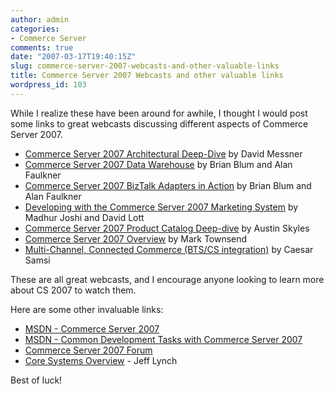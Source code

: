 ```yaml
---
author: admin
categories:
- Commerce Server
comments: true
date: "2007-03-17T19:40:15Z"
slug: commerce-server-2007-webcasts-and-other-valuable-links
title: Commerce Server 2007 Webcasts and other valuable links
wordpress_id: 103
---
```


While I realize these have been around for awhile, I thought I would post some links to great webcasts discussing different aspects of Commerce Server 2007.

* [Commerce Server 2007 Architectural Deep-Dive](https://msevents.microsoft.com/CUI/EventDetail.aspx?culture=en-US&EventID=1032303895&EventCategory=5) by David Messner  
* [Commerce Server 2007 Data Warehouse](mms://wm.microsoft.com/ms/commerceserver/DWASimpleOrderStatus.wmv) by Brian Blum and Alan Faulkner  
* [Commerce Server 2007 BizTalk Adapters in Action](mms://wm.microsoft.com/ms/commerceserver/CS_2007Adapters.wmv) by Brian Blum and Alan Faulkner  
* [Developing with the Commerce Server 2007 Marketing System](mms://wm.microsoft.com/ms/commerceserver/CS_marketing.wmv) by Madhur Joshi and David Lott  
* [Commerce Server 2007 Product Catalog Deep-dive](mms://wm.microsoft.com/ms/commerceserver/CS_catalog.wmv) by Austin Skyles  
* [Commerce Server 2007 Overview](http://www.microsoft.com/events/EventDetails.aspx?CMTYSvcSource=MSCOMMedia&Params=%7eCMTYDataSvcParams%5e%7earg+Name%3d%22ID%22+Value%3d%221032303897%22%2f%5e%7earg+Name%3d%22ProviderID%22+Value%3d%22A6B43178-497C-4225-BA42-DF595171F04C%22%2f%5e%7earg+Name%3d%22lang%22+Value%3d%22en%22%2f%5e%7earg+Name%3d%22cr%22+Value%3d%22US%22%2f%5e%7esParams%5e%7e%2fsParams%5e%7e%2fCMTYDataSvcParams%5e) by Mark Townsend  
* [Multi-Channel, Connected Commerce (BTS/CS integration)](http://www.microsoft.com/events/EventDetails.aspx?CMTYSvcSource=MSCOMMedia&Params=%7eCMTYDataSvcParams%5e%7earg+Name%3d%22ID%22+Value%3d%221032303712%22%2f%5e%7earg+Name%3d%22ProviderID%22+Value%3d%22A6B43178-497C-4225-BA42-DF595171F04C%22%2f%5e%7earg+Name%3d%22lang%22+Value%3d%22en%22%2f%5e%7earg+Name%3d%22cr%22+Value%3d%22US%22%2f%5e%7esParams%5e%7e%2fsParams%5e%7e%2fCMTYDataSvcParams%5e) by Caesar Samsi

These are all great webcasts, and I encourage anyone looking to learn more about CS 2007 to watch them.

Here are some other invaluable links:

* [MSDN - Commerce Server 2007](http://msdn2.microsoft.com/en-us/library/ms864793.aspx)  
* [MSDN - Common Development Tasks with Commerce Server 2007](http://msdn2.microsoft.com/en-us/library/aa544673.aspx)  
* [Commerce Server 2007 Forum](http://forums.microsoft.com/MSDN/ShowForum.aspx?ForumID=1059&SiteID=1)  
* [Core Systems Overview](http://codebetter.com/blogs/jeff.lynch/archive/2006/02/01/137452.aspx) - Jeff Lynch

Best of luck!